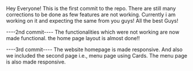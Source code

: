 Hey Everyone!
This is the first commit to the repo. There are still many corrections to be done as few features are not working. Currently i am working on it and expecting the same from you guys!
All the best Guys!

----2nd commit----
The functionalities which were not working are now made functional. the home page layout is almost done!!

----3rd commit----
The website homepage is made responsive. And also we included the second page i.e., menu page using Cards. The menu page is also made responsive.
